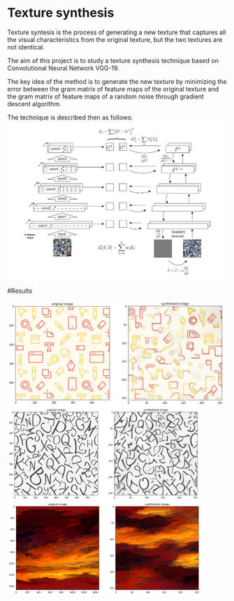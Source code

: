 # Texture synthesis
Texture syntesis is the process of generating a new texture that captures all the visual characteristics from the original texture, but the two textures are not identical.


The aim of this project is to study a texture synthesis technique based on Convolutional Neural Network VGG-19.

The key idea of the method is to generate the new texture by minimizing the error between the gram matrix of feature maps of the original texture and the gram matrix of feature maps of a random noise through gradient descent algorithm.

The technique is described then as follows: 
![alt text](https://github.com/LefdRida/texture_synthesis/blob/main/imagetest/Capture.JPG)

#Results 

![alt text](https://github.com/LefdRida/texture_synthesis/blob/main/imagetest/res1.png)
![alt text](https://github.com/LefdRida/texture_synthesis/blob/main/imagetest/res2.png)
![alt text](https://github.com/LefdRida/texture_synthesis/blob/main/imagetest/res3.png)
